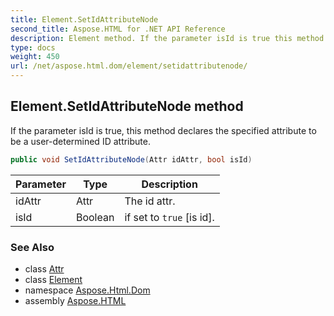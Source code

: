 ```yaml
---
title: Element.SetIdAttributeNode
second_title: Aspose.HTML for .NET API Reference
description: Element method. If the parameter isId is true this method declares the specified attribute to be a user-determined ID attribute
type: docs
weight: 450
url: /net/aspose.html.dom/element/setidattributenode/
---
```

## Element.SetIdAttributeNode method

If the parameter isId is true, this method declares the specified attribute to be a user-determined ID attribute.

```csharp
public void SetIdAttributeNode(Attr idAttr, bool isId)
```

| Parameter | Type | Description |
| --- | --- | --- |
| idAttr | Attr | The id attr. |
| isId | Boolean | if set to `true` [is id]. |

### See Also

* class [Attr](../../attr/)
* class [Element](../)
* namespace [Aspose.Html.Dom](../../element/)
* assembly [Aspose.HTML](../../../)
